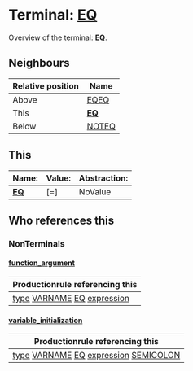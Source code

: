 # Terminal: **[EQ](./EQ.md)**

Overview of the terminal: **[EQ](./EQ.md)**.



## **Neighbours**

| Relative position | Name                                          |
| ----------------- | --------------------------------------------- |
| Above             | [EQEQ](./EQEQ.md) |
| This              | **[EQ](./EQ.md)** |
| Below             | [NOTEQ](./NOTEQ.md) |



## **This**

| Name:                                       | Value:          | Abstraction:    |
| ------------------------------------------- | --------------- | --------------- |
| **[EQ](./EQ.md)** | [=] | NoValue |



## **Who references this**

### NonTerminals


#### [function_argument](./../Grammar/function_argument.md)

| Productionrule referencing this                      |
| ---------------------------------------------------- |
| [type](./../Grammar/type.md) [VARNAME](./VARNAME.md) [EQ](./EQ.md) [expression](./../Grammar/expression.md)  |


#### [variable_initialization](./../Grammar/variable_initialization.md)

| Productionrule referencing this                      |
| ---------------------------------------------------- |
| [type](./../Grammar/type.md) [VARNAME](./VARNAME.md) [EQ](./EQ.md) [expression](./../Grammar/expression.md) [SEMICOLON](./SEMICOLON.md)  |



